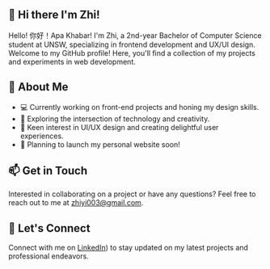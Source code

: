 ## 👋 Hi there I'm Zhi!
Hello! 你好！Apa Khabar! I'm Zhi, a 2nd-year Bachelor of Computer Science student at UNSW, specializing in frontend development and UX/UI design. Welcome to my GitHub profile! Here, you'll find a collection of my projects and experiments in web development.

## 🔧 About Me
- 💻 Currently working on front-end projects and honing my design skills.
- 🌱 Exploring the intersection of technology and creativity.
- 🎨 Keen interest in UI/UX design and creating delightful user experiences.
- 🚀 Planning to launch my personal website soon!


## 📫 Get in Touch
Interested in collaborating on a project or have any questions? Feel free to reach out to me at [zhiyi003@gmail.com](mailto:zhiyi003@gmail.com).

## 🚀 Let's Connect
Connect with me on [LinkedIn](https://www.linkedin.com/in/zhiyizy/)) to stay updated on my latest projects and professional endeavors.

